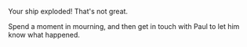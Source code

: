Your ship exploded! That's not great.

Spend a moment in mourning, and then get in touch with Paul to let him know what happened.
